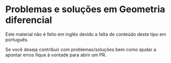 # Problemas e soluções em Geometria diferencial

Este material não é feito em inglês devido a falta de conteúdo deste tipo em português.

Se você deseja contribuir com problemas/soluções bem como ajudar a apontar erros fique à vontade para abrir um PR.
